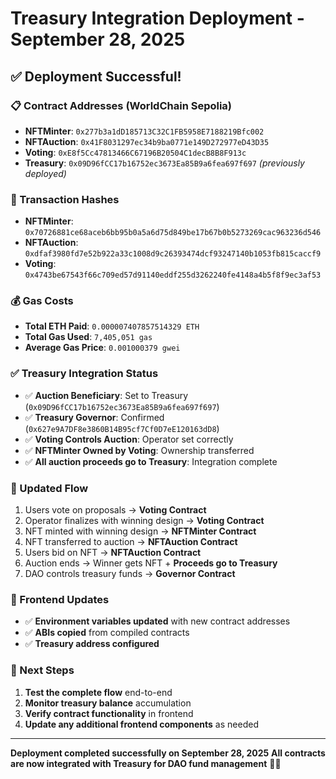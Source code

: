 # Treasury Integration Deployment - September 28, 2025

## ✅ Deployment Successful!

### 📋 Contract Addresses (WorldChain Sepolia)

- **NFTMinter**: `0x277b3a1dD185713C32C1FB5958E7188219Bfc002`
- **NFTAuction**: `0x41F8031297ec34b9ba0771e149D272977eD43D35`
- **Voting**: `0xE8f5Cc47813466C67196B20504C1decB8B8F913c`
- **Treasury**: `0x09D96fCC17b16752ec3673Ea85B9a6fea697f697` *(previously deployed)*

### 🔗 Transaction Hashes

- **NFTMinter**: `0x70726881ce68aceb6bb95b0a5a6d75d849be17b67b0b5273269cac963236d546`
- **NFTAuction**: `0xdfaf3980fd7e52b922a33c1008d9c26393474dcf93247140b1053fb815caccf9`
- **Voting**: `0x4743be67543f66c709ed57d91140eddf255d3262240fe4148a4b5f8f9ec3af53`

### 💰 Gas Costs

- **Total ETH Paid**: `0.000007407857514329 ETH`
- **Total Gas Used**: `7,405,051 gas`
- **Average Gas Price**: `0.001000379 gwei`

### ✅ Treasury Integration Status

- ✅ **Auction Beneficiary**: Set to Treasury (`0x09D96fCC17b16752ec3673Ea85B9a6fea697f697`)
- ✅ **Treasury Governor**: Confirmed (`0x627e9A7DF8e3860B14B95cf7Cf0D7eE120163dD8`)
- ✅ **Voting Controls Auction**: Operator set correctly
- ✅ **NFTMinter Owned by Voting**: Ownership transferred
- ✅ **All auction proceeds go to Treasury**: Integration complete

### 🔄 Updated Flow

1. Users vote on proposals → **Voting Contract**
2. Operator finalizes with winning design → **Voting Contract**
3. NFT minted with winning design → **NFTMinter Contract**
4. NFT transferred to auction → **NFTAuction Contract**
5. Users bid on NFT → **NFTAuction Contract**
6. Auction ends → Winner gets NFT + **Proceeds go to Treasury**
7. DAO controls treasury funds → **Governor Contract**

### 📝 Frontend Updates

- ✅ **Environment variables updated** with new contract addresses
- ✅ **ABIs copied** from compiled contracts
- ✅ **Treasury address configured**

### 🎯 Next Steps

1. **Test the complete flow** end-to-end
2. **Monitor treasury balance** accumulation
3. **Verify contract functionality** in frontend
4. **Update any additional frontend components** as needed

---

**Deployment completed successfully on September 28, 2025**
**All contracts are now integrated with Treasury for DAO fund management** 🏦✨